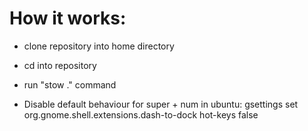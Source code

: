 # How it works:

- clone repository into home directory
- cd into repository
- run "stow ." command

- Disable default behaviour for super + num in ubuntu:
gsettings set org.gnome.shell.extensions.dash-to-dock hot-keys false
